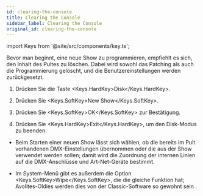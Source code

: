 ```yaml
---
id: clearing-the-console
title: Clearing the Console
sidebar_label: Clearing the Console
original_id: clearing-the-console
---
```


import Keys from '@site/src/components/key.ts';

Bevor man beginnt, eine neue Show zu programmieren, empfiehlt es sich,
den Inhalt des Pultes zu löschen. Dabei wird sowohl das Patching als
auch die Programmierung gelöscht, und die Benutzereinstellungen werden
zurückgesetzt.

1.  Drücken Sie die Taste <Keys.HardKey>Disk</Keys.HardKey>.

2.  Drücken Sie <Keys.SoftKey>New Show</Keys.SoftKey>.

3.  Drücken Sie <Keys.SoftKey>OK</Keys.SoftKey> zur Bestätigung.

4.  Drücken Sie <Keys.HardKey>Exit</Keys.HardKey>, um den Disk-Modus zu beenden.

-   Beim Starten einer neuen Show lässt sich wählen, ob die bereits im
    Pult vorhandenen DMX-Einstellungen übernommen oder die aus der Show
    verwendet werden sollen; damit wird die Zuordnung der internen
    Linien auf die DMX-Anschlüsse und Art-Net-Geräte bestimmt.

-   Im System-Menü gibt es außerdem die Option <Keys.SoftKey>Wipe</Keys.SoftKey>, die die gleiche
    Funktion hat; Avolites-Oldies werden dies von der Classic-Software
    so gewohnt sein .
